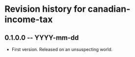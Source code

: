 # Revision history for canadian-income-tax

## 0.1.0.0 -- YYYY-mm-dd

* First version. Released on an unsuspecting world.
